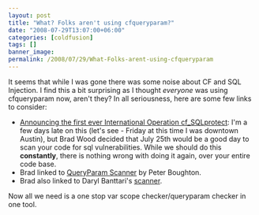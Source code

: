 ```yaml
---
layout: post
title: "What? Folks aren't using cfqueryparam?"
date: "2008-07-29T13:07:00+06:00"
categories: [coldfusion]
tags: []
banner_image: 
permalink: /2008/07/29/What-Folks-arent-using-cfqueryparam
---
```


It seems that while I was gone there was some noise about CF and SQL Injection. I find this a bit surprising as I thought <i>everyone</i> was using cfqueryparam now, aren't they? In all seriousness, here are some few links to consider:

<ul>
<li><a href="http://www.codersrevolution.com/index.cfm/2008/7/24/Announcing-the-first-ever-International-Operation-cfSQLprotect">Announcing the first ever International Operation cf_SQLprotect</a>: I'm a few days late on this (let's see - Friday at this time I was downtown Austin), but Brad Wood decided that July 25th would be a good day to scan your code for sql vulnerabilities. While we should do this <b>constantly</b>, there is nothing wrong with doing it again, over your entire code base.
<li>Brad linked to <a href="http://qpscanner.riaforge.org/">QueryParam Scanner</a> by Peter Boughton.
<li>Brad also linked to Daryl Banttari's <a href="http://www.webapper.net/index.cfm/2008/7/22/ColdFusion-SQL-Injection">scanner</a>.
</ul>

Now all we need is a one stop var scope checker/queryparam checker in one tool.
